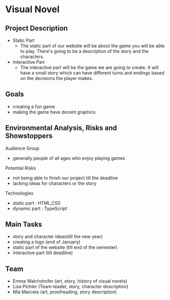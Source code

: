 # Visual Novel

## Project Description

* Static Part
    * The static part of our website will be about the game you will be able to play. There's going to be a description
      of the story and the characters.
* Interactive Part
    * The interactive part will be the game we are going to create. It will have a small story which can have different
      turns and endings based on the decisions the player makes.

## Goals

* creating a fun game
* making the game have decent graphics

## Environmental Analysis, Risks and Showstoppers

Audience Group

* generally people of all ages who enjoy playing games

Potential Risks

* not being able to finish our project till the deadline
* lacking ideas for characters or the story

Technologies

* static part  : HTML,CSS
* dynamic part : TypeScript

## Main Tasks

* story and character ideas(till the new year)
* creating a logo (end of January)
* static part of the website (till end of the semester)
* interactive part (till deadline)

## Team

* Emma Walchshofer (art, story, history of visual novels)
* Lisa Pichler (Team-leader, story, character description)
* Mia Marceta (art, proofreading, story description)
